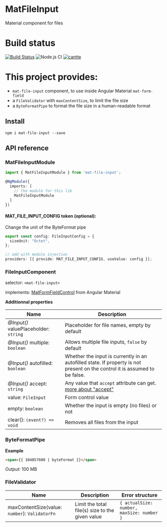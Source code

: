 # MatFileInput

Material component for files

# Build status

[![Build Status](https://travis-ci.com/cantte/mat-file-input.svg?branch=master)](https://travis-ci.com/cantte/mat-input-file.svg?branch=master)
![Node.js CI](https://github.com/cantte/mat-file-input/workflows/Node.js%20CI/badge.svg)
[![cantte](https://circleci.com/gh/cantte/mat-file-input.svg?style=svg)](https://circleci.com/gh/cantte/mat-file-input)

# This project provides:

- `mat-file-input` component, to use inside Angular Material `mat-form-field`
- a `FileValidator` with `maxContentSize`, to limit the file size
- a `ByteFormatPipe` to format the file size in a human-readable format

## Install

```
npm i mat-file-input --save
```

## API reference

### MatFileInputModule

```ts
import { MatFileInputModule } from 'mat-file-input';

@NgModule({
  imports: [
    // the module for this lib
    MatFileInputModule
  ]
})
```

#### MAT_FILE_INPUT_CONFIG token (optional):

Change the unit of the ByteFormat pipe

```ts
export const config: FileInputConfig = {
  sizeUnit: "Octet",
};

// add with module injection
providers: [{ provide: MAT_FILE_INPUT_CONFIG, useValue: config }];
```

### FileInputComponent

selector: `<mat-file-input>`

implements: [MatFormFieldControl](https://material.angular.io/components/form-field/api#MatFormFieldControl)<FileInput> from Angular Material

**Additionnal properties**

| Name                                  | Description                                                                                                                 |
| ------------------------------------- | --------------------------------------------------------------------------------------------------------------------------- |
| _@Input()_ valuePlaceholder: `string` | Placeholder for file names, empty by default                                                                                |
| _@Input()_ multiple: `boolean`        | Allows multiple file inputs, `false` by default                                                                             |
| _@Input()_ autofilled: `boolean`      | Whether the input is currently in an autofilled state. If property is not present on the control it is assumed to be false. |
| _@Input()_ accept: `string`           | Any value that `accept` attribute can get. [more about "accept"](https://www.w3schools.com/tags/att_input_accept.asp)       |
| value: `FileInput`                    | Form control value                                                                                                          |
| empty: `boolean`                      | Whether the input is empty (no files) or not                                                                                |
| clear(): `(event?) => void`           | Removes all files from the input                                                                                            |

### ByteFormatPipe

**Example**

```html
<span>{{ 104857600 | byteFormat }}</span>
```

_Output:_ 100 MB

### FileValidator

| Name                                           | Description                                     | Error structure                           |
| ---------------------------------------------- | ----------------------------------------------- | ----------------------------------------- |
| maxContentSize(value: `number`): `ValidatorFn` | Limit the total file(s) size to the given value | `{ actualSize: number, maxSize: number }` |
